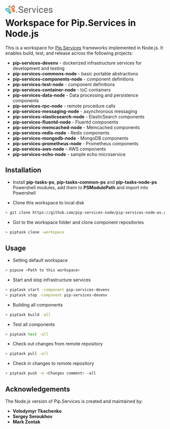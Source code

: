 # <img src="https://github.com/pip-services/pip-services/raw/master/design/Logo.png" alt="Pip.Services Logo" style="max-width:30%"> <br/> Workspace for Pip.Services in Node.js

This is a workspace for [Pip.Services](https://github.com/pip-services/pip-services) frameworks implemented in Node.js.
It enables build, test, and release across the following projects:

- **pip-services-devenv** - dockerized infrastructure services for development and testing
- **pip-services-commons-node** - basic portable abstractions
- **pip-services-components-node** - component definitions
- **pip-services-test-node** - component definitions
- **pip-services-container-node** - IoC containers
- **pip-services-data-node** - Data processing and persistence components
- **pip-services-rpc-node** - remote procedure calls
- **pip-services-messaging-node** - asynchronous messaging
- **pip-services-elasticsearch-node** - ElasticSearch components
- **pip-services-fluentd-node** - Fluentd components
- **pip-services-memcached-node** - Memcached components
- **pip-services-redis-node** - Redis components
- **pip-services-mongodb-node** - MongoDB components
- **pip-services-prometheus-node** - Prometheus components
- **pip-services-aws-node** - AWS components
- **pip-services-echo-node** - sample echo microservice

## Installation

- Install **pip-tasks-ps**, **pip-tasks-common-ps** and **pip-tasks-node-ps** Powershell modules, 
add them to **PSModulePath** and import into Powershell

- Clone this workspace to local disk
```bash
> git clone https://github.com/pip-services-node/pip-services-node-ws.git
```

- Got to the workspace folder and clone component repositories
```bash
> piptask clone -workspace
```

## Usage

- Setting default workspace
```bash
> pipuse <Path to this workspace>
```

- Start and stop infrastructure services
```bash
> piptask start -component pip-services-devenv
> piptask stop -component pip-services-devenv
```

- Building all components
```bash
> piptask build -all
```

- Test all components
``` bash
> piptask test -all
```

- Check out changes from remote repository
```bash
> piptask pull -all
```

- Check in changes to remote repository
```bash
> piptask push -m <Changes comment> -all
```

## Acknowledgements

The Node.js version of Pip.Services is created and maintained by:
- **Volodymyr Tkachenko**
- **Sergey Seroukhov**
- **Mark Zontak**
